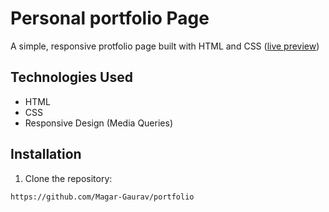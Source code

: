 # Personal portfolio Page

A simple, responsive protfolio page built with HTML and CSS ([live preview](https://magar-gaurav.github.io/portfolio/#no4))
## Technologies Used
- HTML
- CSS
- Responsive Design (Media Queries)

## Installation
1. Clone the repository:
```bash
https://github.com/Magar-Gaurav/portfolio 

